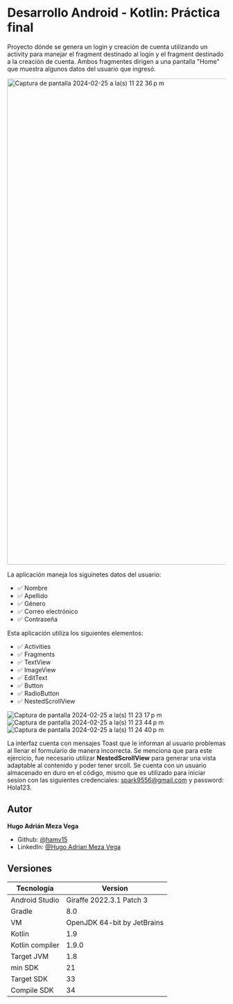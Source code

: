 
# Desarrollo Android - Kotlin: Práctica final

Proyecto dónde se genera un login y creación de cuenta utilizando un activity para manejar el fragment destinado al login y el fragment destinado a la creación de cuenta. Ambos fragmentes dirigen a una pantalla "Home" que muestra algunos datos del usuario que ingresó. 

<img width="1121" alt="Captura de pantalla 2024-02-25 a la(s) 11 22 36 p m" src="https://github.com/hamv15/Desarrollo-android-kotlin-practica_final/assets/47130351/ac513d92-e97f-4644-a877-960f0c45509b">



La aplicación maneja los siguinetes datos del usuario:

- ✅ Nombre
- ✅ Apellido
- ✅ Género
- ✅ Correo electrónico
- ✅ Contraseña

Esta aplicación utiliza los siguientes elementos:

- ✅ Activities
- ✅ Fragments
- ✅ TextView
- ✅ ImageView
- ✅ EditText
- ✅ Button
- ✅ RadioButton
- ✅ NestedScrollView

![Captura de pantalla 2024-02-25 a la(s) 11 23 17 p m](https://github.com/hamv15/Desarrollo-android-kotlin-practica_final/assets/47130351/669f2509-df28-4979-aa79-73f573e7c8dd)
![Captura de pantalla 2024-02-25 a la(s) 11 23 44 p m](https://github.com/hamv15/Desarrollo-android-kotlin-practica_final/assets/47130351/869a1438-68e5-4642-9a8e-fa65301acb0e)
![Captura de pantalla 2024-02-25 a la(s) 11 24 40 p m](https://github.com/hamv15/Desarrollo-android-kotlin-practica_final/assets/47130351/05e5bc48-8a70-4281-b3b6-4e453c4a3002)







La interfaz cuenta con mensajes Toast que le informan al usuario problemas al llenar el formulario de manera incorrecta.
Se menciona que para este ejercicio, fue necesario utilizar **NestedScrollView** para generar una vista adaptable al contenido y poder tener srcoll. Se cuenta con un usuario almacenado en duro en el código, mismo que es utilizado para iniciar sesion con las siguientes credenciales: spark9556@gmail.com y password: Hola123.
## Autor
**Hugo Adrián Meza Vega**
- Github: [@hamv15](https://github.com/hamv15)
- LinkedIn: [@Hugo Adrian Meza Vega](https://www.linkedin.com/in/hamv15/)


## Versiones

| Tecnología             | Version                                                                |
| ----------------- | ------------------------------------------------------------------ |
| Android Studio | Giraffe 2022.3.1 Patch 3 |
| Gradle | 8.0 |
| VM | OpenJDK 64-bit by JetBrains |
| Kotlin | 1.9 |
| Kotlin compiler | 1.9.0 |
| Target JVM | 1.8 |
| min SDK | 21 |
| Target SDK | 33 |
| Compile SDK | 34 |



